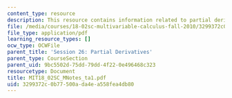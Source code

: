 ```yaml
---
content_type: resource
description: This resource contains information related to partial derivatives.
file: /media/courses/18-02sc-multivariable-calculus-fall-2010/3299372c0b77500ada4ea558fea4db80_MIT18_02SC_MNotes_ta1.pdf
file_type: application/pdf
learning_resource_types: []
ocw_type: OCWFile
parent_title: 'Session 26: Partial Derivatives'
parent_type: CourseSection
parent_uid: 9bc5502d-75dd-79dd-4f22-0e496468c323
resourcetype: Document
title: MIT18_02SC_MNotes_ta1.pdf
uid: 3299372c-0b77-500a-da4e-a558fea4db80
---
```

